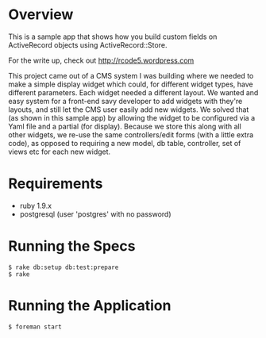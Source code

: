 Overview
========

This is a sample app that shows how you build custom fields on ActiveRecord objects using ActiveRecord::Store.

For the write up, check out http://rcode5.wordpress.com

This project came out of a CMS system I was building where we needed to make a simple display widget which could, for different widget types, have different parameters.  Each widget needed a different layout.  We wanted and easy system for a front-end savy developer to add widgets with they're layouts, and still let the CMS user easily add new widgets.  We solved that (as shown in this sample app) by allowing the widget to be configured via a Yaml file and a partial (for display).  Because we store this along with all other widgets, we re-use the same controllers/edit forms (with a little extra code), as opposed to requiring a new model, db table, controller, set of views etc for each new widget.

Requirements
============

* ruby 1.9.x
* postgresql (user 'postgres' with no password)

Running the Specs
=================

    $ rake db:setup db:test:prepare
    $ rake

Running the Application
=======================

    $ foreman start

